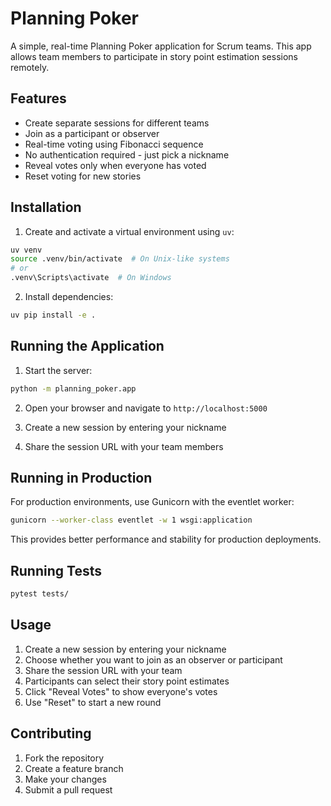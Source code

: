# Planning Poker

A simple, real-time Planning Poker application for Scrum teams. This app allows team members to participate in story point estimation sessions remotely.

## Features

- Create separate sessions for different teams
- Join as a participant or observer
- Real-time voting using Fibonacci sequence
- No authentication required - just pick a nickname
- Reveal votes only when everyone has voted
- Reset voting for new stories

## Installation

1. Create and activate a virtual environment using `uv`:
```bash
uv venv
source .venv/bin/activate  # On Unix-like systems
# or
.venv\Scripts\activate  # On Windows
```

2. Install dependencies:
```bash
uv pip install -e .
```

## Running the Application

1. Start the server:
```bash
python -m planning_poker.app
```

2. Open your browser and navigate to `http://localhost:5000`

3. Create a new session by entering your nickname

4. Share the session URL with your team members

## Running in Production

For production environments, use Gunicorn with the eventlet worker:

```bash
gunicorn --worker-class eventlet -w 1 wsgi:application
```

This provides better performance and stability for production deployments.

## Running Tests

```bash
pytest tests/
```

## Usage

1. Create a new session by entering your nickname
2. Choose whether you want to join as an observer or participant
3. Share the session URL with your team
4. Participants can select their story point estimates
5. Click "Reveal Votes" to show everyone's votes
6. Use "Reset" to start a new round

## Contributing

1. Fork the repository
2. Create a feature branch
3. Make your changes
4. Submit a pull request
